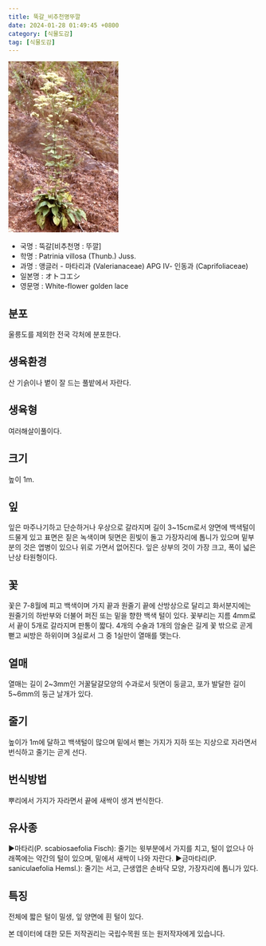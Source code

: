 ```yaml
---
title: 뚝갈_비추천명뚜깔
date: 2024-01-28 01:49:45 +0800
category: [식물도감]
tag: [식물도감]
---
```




![뚝갈[비추천명 : 뚜깔]](/assets/img/fileUpload/plants/basic/Valerianaceae/Patrinia/16395/1_th2.JPG)
- 국명 : 뚝갈[비추천명 : 뚜깔]
- 학명 : Patrinia villosa (Thunb.) Juss.
- 과명 : 앵글러 - 마타리과 (Valerianaceae) APG Ⅳ- 인동과 (Caprifoliaceae)
- 일본명 : オトコエシ
- 영문명 : White-flower golden lace


## 분포
울릉도를 제외한 전국 각처에 분포한다.
## 생육환경
산 기슭이나 볕이 잘 드는 풀밭에서 자란다.
## 생육형
여러해살이풀이다.
## 크기
높이 1m.
## 잎
잎은 마주나기하고 단순하거나 우상으로 갈라지며 길이 3~15cm로서 양면에 백색털이 드물게 있고 표면은 짙은 녹색이며 뒷면은 흰빛이 돌고 가장자리에 톱니가 있으며 밑부분의 것은 엽병이 있으나 위로 가면서 없어진다. 잎은 상부의 것이 가장 크고, 폭이 넓은 난상 타원형이다.
## 꽃
꽃은 7-8월에 피고 백색이며 가지 끝과 원줄기 끝에 산방상으로 달리고 화서분지에는 원줄기의 하반부와 더불어 퍼진 또는 밑을 향한 백색 털이 있다. 꽃부리는 지름 4mm로서 끝이 5개로 갈라지며 판통이 짧다. 4개의 수술과 1개의 암술은 길게 꽃 밖으로 곧게 뻗고 씨방은 하위이며 3실로서 그 중 1실만이 열매를 맺는다.
## 열매
열매는 길이 2~3mm인 거꿀달걀모양의 수과로서 뒷면이 둥글고, 포가 발달한 길이 5~6mm의 둥근 날개가 있다.
## 줄기
높이가 1m에 달하고 백색털이 많으며 밑에서 뻗는 가지가 지하 또는 지상으로 자라면서 번식하고 줄기는 곧게 선다.
## 번식방법
뿌리에서 가지가 자라면서 끝에 새싹이 생겨 번식한다.
## 유사종
▶마타리(P. scabiosaefolia Fisch): 줄기는 윗부분에서 가지를 치고, 털이 없으나 아래쪽에는 약간의 털이 있으며, 밑에서 새싹이 나와 자란다.
▶금마타리(P. saniculaefolia Hemsl.): 줄기는 서고, 근생엽은 손바닥 모양, 가장자리에 톱니가 있다.
## 특징
전체에 짧은 털이 밀생, 잎 양면에 흰 털이 있다.






본 데이터에 대한 모든 저작권리는 국립수목원 또는 원저작자에게 있습니다.
